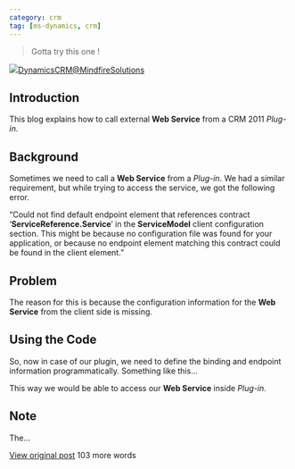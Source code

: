 ```yaml
---
category: crm
tag: [ms-dynamics, crm]
---
```



> Gotta try this one !
> 
> 
> 

![](https://2.gravatar.com/avatar/b45d53affd69e65186fdbe1f14371125063d84470ba9603ecb197327a84b90b5?s=32&d=identicon&r=G)[DynamicsCRM@MindfireSolutions](http://mscrmmindfire.wordpress.com/2013/06/14/calling-external-web-service-from-a-crm-2011-plug-in)


## Introduction


This blog explains how to call external **Web Service** from a CRM 2011 *Plug-in*.


## Background


Sometimes we need to call a **Web Service** from a *Plug-in*. We had a similar requirement, but while trying to access the service, we got the following error.


“Could not find default endpoint element that references contract ‘**ServiceReference.Service**′ in the **ServiceModel** client configuration section. This might be because no configuration file was found for your application, or because no endpoint element matching this contract could be found in the client element.”


## Problem


The reason for this is because the configuration information for the **Web Service** from the client side is missing.


## Using the Code


So, now in case of our plugin, we need to define the binding and endpoint information programmatically. Something like this…


This way we would be able to access our **Web Service** inside *Plug-in*.


## Note


The…


[View original post](http://mscrmmindfire.wordpress.com/2013/06/14/calling-external-web-service-from-a-crm-2011-plug-in) 103 more words

 